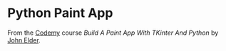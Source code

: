 # Python Paint App

From the [Codemy](https://codemy.com/) course *Build A Paint App With TKinter And Python* by [John Elder](https://twitter.com/flatplanet).